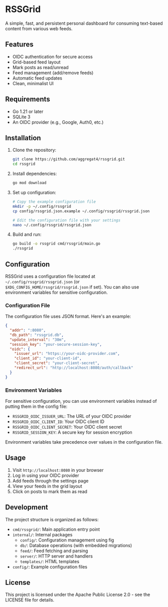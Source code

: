 # RSSGrid

A simple, fast, and persistent personal dashboard for consuming text-based content from various web feeds.

## Features

- OIDC authentication for secure access
- Grid-based feed layout
- Mark posts as read/unread
- Feed management (add/remove feeds)
- Automatic feed updates
- Clean, minimalist UI

## Requirements

- Go 1.21 or later
- SQLite 3
- An OIDC provider (e.g., Google, Auth0, etc.)

## Installation

1. Clone the repository:
   ```bash
   git clone https://github.com/aggregat4/rssgrid.git
   cd rssgrid
   ```

2. Install dependencies:
   ```bash
   go mod download
   ```

3. Set up configuration:
   ```bash
   # Copy the example configuration file
   mkdir -p ~/.config/rssgrid
   cp config/rssgrid.json.example ~/.config/rssgrid/rssgrid.json
   
   # Edit the configuration file with your settings
   nano ~/.config/rssgrid/rssgrid.json
   ```

4. Build and run:
   ```bash
   go build -o rssgrid cmd/rssgrid/main.go
   ./rssgrid
   ```

## Configuration

RSSGrid uses a configuration file located at `~/.config/rssgrid/rssgrid.json` (or `$XDG_CONFIG_HOME/rssgrid/rssgrid.json` if set). You can also use environment variables for sensitive configuration.

### Configuration File

The configuration file uses JSON format. Here's an example:

```json
{
  "addr": ":8080",
  "db_path": "rssgrid.db",
  "update_interval": "30m",
  "session_key": "your-secure-session-key",
  "oidc": {
    "issuer_url": "https://your-oidc-provider.com",
    "client_id": "your-client-id",
    "client_secret": "your-client-secret",
    "redirect_url": "http://localhost:8080/auth/callback"
  }
}
```

### Environment Variables

For sensitive configuration, you can use environment variables instead of putting them in the config file:

- `RSSGRID_OIDC_ISSUER_URL`: The URL of your OIDC provider
- `RSSGRID_OIDC_CLIENT_ID`: Your OIDC client ID
- `RSSGRID_OIDC_CLIENT_SECRET`: Your OIDC client secret
- `RSSGRID_SESSION_KEY`: A secure key for session encryption

Environment variables take precedence over values in the configuration file.

## Usage

1. Visit `http://localhost:8080` in your browser
2. Log in using your OIDC provider
3. Add feeds through the settings page
4. View your feeds in the grid layout
5. Click on posts to mark them as read

## Development

The project structure is organized as follows:

- `cmd/rssgrid/`: Main application entry point
- `internal/`: Internal packages
  - `config/`: Configuration management using fig
  - `db/`: Database operations (with embedded migrations)
  - `feed/`: Feed fetching and parsing
  - `server/`: HTTP server and handlers
  - `templates/`: HTML templates
- `config/`: Example configuration files

## License

This project is licensed under the Apache Public License 2.0 - see the LICENSE file for details.
